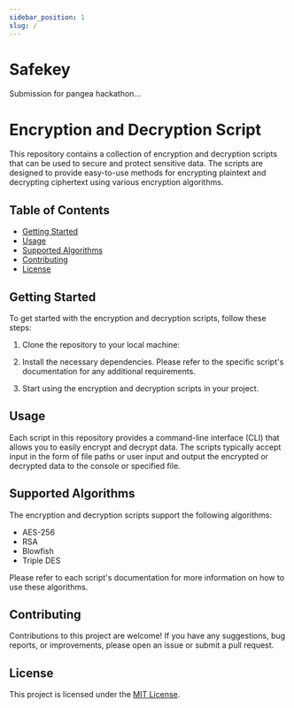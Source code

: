 ```yaml
---
sidebar_position: 1
slug: /
---
```


# Safekey

Submission for pangea hackathon...

# Encryption and Decryption Script

This repository contains a collection of encryption and decryption scripts that can be used to secure and protect sensitive data. The scripts are designed to provide easy-to-use methods for encrypting plaintext and decrypting ciphertext using various encryption algorithms.

## Table of Contents

- [Getting Started](#getting-started)
- [Usage](#usage)
- [Supported Algorithms](#supported-algorithms)
- [Contributing](#contributing)
- [License](#license)

## Getting Started

To get started with the encryption and decryption scripts, follow these steps:

1. Clone the repository to your local machine:

2. Install the necessary dependencies. Please refer to the specific script's documentation for any additional requirements.

3. Start using the encryption and decryption scripts in your project.

## Usage

Each script in this repository provides a command-line interface (CLI) that allows you to easily encrypt and decrypt data. The scripts typically accept input in the form of file paths or user input and output the encrypted or decrypted data to the console or specified file.

## Supported Algorithms

The encryption and decryption scripts support the following algorithms:

- AES-256
- RSA
- Blowfish
- Triple DES

Please refer to each script's documentation for more information on how to use these algorithms.

## Contributing

Contributions to this project are welcome! If you have any suggestions, bug reports, or improvements, please open an issue or submit a pull request.

## License

This project is licensed under the [MIT License](LICENSE).

<!-- # Tutorial Intro

Let's discover **Docusaurus in less than 5 minutes**.

## Getting Started

```python
# Here is the Pangea Hackathon project and this is simple docs site.
print('Hello world')
``` -->
